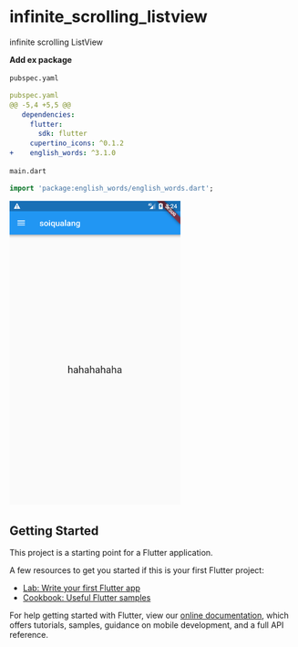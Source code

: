 # infinite_scrolling_listview

infinite scrolling ListView

**Add ex package**

`pubspec.yaml`

```yaml
pubspec.yaml
@@ -5,4 +5,5 @@
   dependencies:
     flutter:
       sdk: flutter
     cupertino_icons: ^0.1.2
+    english_words: ^3.1.0
```

`main.dart`
```dart
import 'package:english_words/english_words.dart';
```

<img src="./img/Screenshot_1557995099.png" width="300px">

## Getting Started

This project is a starting point for a Flutter application.

A few resources to get you started if this is your first Flutter project:

- [Lab: Write your first Flutter app](https://flutter.io/docs/get-started/codelab)
- [Cookbook: Useful Flutter samples](https://flutter.io/docs/cookbook)

For help getting started with Flutter, view our 
[online documentation](https://flutter.io/docs), which offers tutorials, 
samples, guidance on mobile development, and a full API reference.

